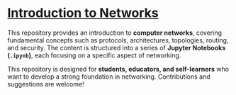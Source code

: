 # [Introduction to Networks](https://github.com/brendanpshea/intro_to_networks)

This repository provides an introduction to **computer networks**, covering fundamental concepts such as protocols, architectures, topologies, routing, and security. The content is structured into a series of **Jupyter Notebooks (`.ipynb`)**, each focusing on a specific aspect of networking.

This repository is designed for **students, educators, and self-learners** who want to develop a strong foundation in networking. Contributions and suggestions are welcome!

